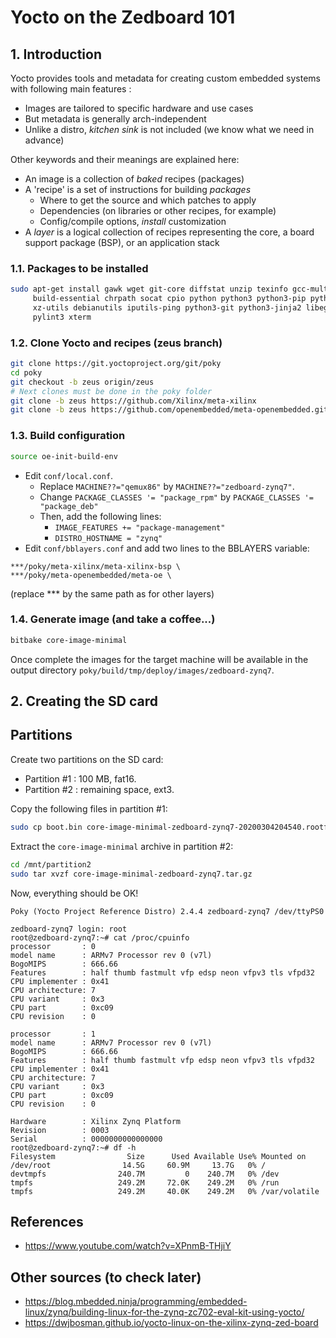 # Yocto on the Zedboard 101


## 1. Introduction
Yocto provides tools and metadata for creating custom embedded systems with following main features :

- Images are tailored to specific hardware and use cases
- But metadata is generally arch-independent
- Unlike a distro, *kitchen sink* is not included (we know what we need in advance)

Other keywords and their meanings are explained here:

- An image is a collection of *baked* recipes (packages)
- A 'recipe' is a set of instructions for building *packages*
  - Where to get the source and which patches to apply
  - Dependencies (on libraries or other recipes, for example)
  - Config/compile options, *install* customization
- A *layer* is a logical collection of recipes representing the core, a board support package (BSP), or an application stack

### 1.1. Packages to be installed
```bash
sudo apt-get install gawk wget git-core diffstat unzip texinfo gcc-multilib \
     build-essential chrpath socat cpio python python3 python3-pip python3-pexpect \
     xz-utils debianutils iputils-ping python3-git python3-jinja2 libegl1-mesa libsdl1.2-dev \
     pylint3 xterm
```

### 1.2. Clone Yocto and recipes (zeus branch)
```bash
git clone https://git.yoctoproject.org/git/poky
cd poky
git checkout -b zeus origin/zeus
# Next clones must be done in the poky folder
git clone -b zeus https://github.com/Xilinx/meta-xilinx
git clone -b zeus https://github.com/openembedded/meta-openembedded.git
```

### 1.3. Build configuration
```bash
source oe-init-build-env
```
- Edit `conf/local.conf`.
     - Replace `MACHINE??="qemux86"` by `MACHINE??="zedboard-zynq7"`.
     - Change `PACKAGE_CLASSES '= "package_rpm"` by `PACKAGE_CLASSES '= "package_deb"`
     - Then, add the following lines:
          - `IMAGE_FEATURES += "package-management"`
          - `DISTRO_HOSTNAME = "zynq"`
- Edit `conf/bblayers.conf` and add two lines to the BBLAYERS variable:
```
***/poky/meta-xilinx/meta-xilinx-bsp \
***/poky/meta-openembedded/meta-oe \
```
(replace *** by the same path as for other layers)

### 1.4. Generate image (and take a coffee...)
```bash
bitbake core-image-minimal
```
Once complete the images for the target machine will be available in the output directory `poky/build/tmp/deploy/images/zedboard-zynq7`.

## 2. Creating the SD card

## Partitions

Create two partitions on the SD card:

- Partition #1 : 100 MB, fat16.
- Partition #2 : remaining space, ext3.

Copy the following files in partition #1:

```bash
sudo cp boot.bin core-image-minimal-zedboard-zynq7-20200304204540.rootfs.cpio.gz.u-boot u-boot.img uEnv.txt uImage zynq-zed.dtb /mnt/partition1
```

Extract the `core-image-minimal` archive in partition #2:

```bash
cd /mnt/partition2
sudo tar xvzf core-image-minimal-zedboard-zynq7.tar.gz 
```

Now, everything should be OK!

```
Poky (Yocto Project Reference Distro) 2.4.4 zedboard-zynq7 /dev/ttyPS0

zedboard-zynq7 login: root
root@zedboard-zynq7:~# cat /proc/cpuinfo 
processor       : 0
model name      : ARMv7 Processor rev 0 (v7l)
BogoMIPS        : 666.66
Features        : half thumb fastmult vfp edsp neon vfpv3 tls vfpd32 
CPU implementer : 0x41
CPU architecture: 7
CPU variant     : 0x3
CPU part        : 0xc09
CPU revision    : 0

processor       : 1
model name      : ARMv7 Processor rev 0 (v7l)
BogoMIPS        : 666.66
Features        : half thumb fastmult vfp edsp neon vfpv3 tls vfpd32 
CPU implementer : 0x41
CPU architecture: 7
CPU variant     : 0x3
CPU part        : 0xc09
CPU revision    : 0

Hardware        : Xilinx Zynq Platform
Revision        : 0003
Serial          : 0000000000000000
root@zedboard-zynq7:~# df -h
Filesystem                Size      Used Available Use% Mounted on
/dev/root                14.5G     60.9M     13.7G   0% /
devtmpfs                240.7M         0    240.7M   0% /dev
tmpfs                   249.2M     72.0K    249.2M   0% /run
tmpfs                   249.2M     40.0K    249.2M   0% /var/volatile
```

## References
- https://www.youtube.com/watch?v=XPnmB-THjiY

## Other sources (to check later)
- https://blog.mbedded.ninja/programming/embedded-linux/zynq/building-linux-for-the-zynq-zc702-eval-kit-using-yocto/
- https://dwjbosman.github.io/yocto-linux-on-the-xilinx-zynq-zed-board
